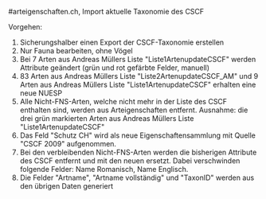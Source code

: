 #arteigenschaften.ch, Import aktuelle Taxonomie des CSCF

Vorgehen:

1.	Sicherungshalber einen Export der CSCF-Taxonomie erstellen
2.	Nur Fauna bearbeiten, ohne Vögel 
3.	Bei 7 Arten aus Andreas Müllers Liste "Liste1ArtenupdateCSCF" werden Attribute geändert (grün und rot gefärbte Felder, manuell)
4.	83 Arten aus Andreas Müllers Liste "Liste2ArtenupdateCSCF_AM" und 9 Arten aus Andreas Müllers Liste "Liste1ArtenupdateCSCF" erhalten eine neue NUESP
5.	Alle Nicht-FNS-Arten, welche nicht mehr in der Liste des CSCF enthalten sind, werden aus Arteigenschaften entfernt.
Ausnahme: die drei grün markierten Arten aus Andreas Müllers Liste "Liste1ArtenupdateCSCF" 
6.	Das Feld "Schutz CH" wird als neue Eigenschaftensammlung mit Quelle "CSCF 2009" aufgenommen.
7.	Bei den verbleibenden Nicht-FNS-Arten werden die bisherigen Attribute des CSCF entfernt und mit den neuen ersetzt.
Dabei verschwinden folgende Felder: Name Romanisch, Name Englisch.
8.	Die Felder "Artname", "Artname vollständig" und "TaxonID" werden aus den übrigen Daten generiert
